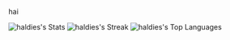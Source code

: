 hai 

![haldies's Stats](https://github-readme-stats.vercel.app/api?username=haldies&theme=tokyonight&show_icons=true&hide_border=true&count_private=false)
![haldies's Streak](https://github-readme-streak-stats.herokuapp.com/?user=haldies&theme=tokyonight&hide_border=true)
![haldies's Top Languages](https://github-readme-stats.vercel.app/api/top-langs/?username=haldies&theme=tokyonight&show_icons=true&hide_border=true&layout=compact)
